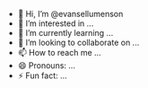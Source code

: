 - 👋 Hi, I’m @evansellumenson
- 👀 I’m interested in ...
- 🌱 I’m currently learning ...
- 💞️ I’m looking to collaborate on ...
- 📫 How to reach me ...
- 😄 Pronouns: ...
- ⚡ Fun fact: ...

<!---
evansellumenson/evansellumenson is a ✨ special ✨ repository because its `README.md` (this file) appears on your GitHub profile.
You can click the Preview link to take a look at your changes.
--->
